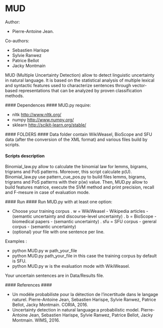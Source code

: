 # MUD

Author:
 + Pierre-Antoine Jean.
 
Co-authors:
 + Sebastien Harispe
 + Sylvie Ranwez
 + Patrice Bellot
 + Jacky Montmain

MUD (Multiple Uncertainty Detection) allow to detect linguistic uncertainty in natural language. It is based on the statistical analysis of multiple lexical and syntactic features used to characterize sentences through vector-based representations that can be analyzed by proven classification methods.

#### Dependences ####
MUD.py require:
 + nltk http://www.nltk.org/
 + numpy http://www.numpy.org/
 + sklearn http://scikit-learn.org/stable/

#### FOLDERS ####
Data folder contain WikiWeasel, BioScope and SFU data (after the conversion of the XML format) and various files build by scripts.

#### Scripts description ####
Binomial_law.py allow to calculate the binomial law for lemms, bigrams, trigrams and PoS patterns. Moreover, this script calculate p(U).
Binomial_law.py use pattern_cue_pos.py to build files lemms, bigrams, trigrams and PoS patterns with their p(w) value.
Then, MUD.py allow to build features matrice, execute the SVM method and print precision, recall and F-mesure in case of evaluation mode.

#### Run ####
Run MUD.py with at least one option:
 + Choose your training corpus
 	. w = WikiWeasel - Wikipedia articles - (semantic uncertainty and discourse-level uncertainty)
 	. b = BioScope - biomedical papers - (semantic uncertainty)
 	. sfu = SFU corpus - gereral corpus - (semantic uncertainty)
 + (optional) your file with one sentence per line.

Examples :
 + python MUD.py w path_your_file
 + python MUD.py path_your_file in this case the training corpus by default is SFU.
 + python MUD.py w is the evaluation mode with WikiWeasel.

Your uncertain sentences are in Data/Results file.

#### References ####
 + Un modèle probabiliste pour la détection de l’incertitude dans le langage naturel. Pierre-Antoine Jean, Sebastien Harispe, Sylvie Ranwez, Patrice Bellot, Jacky Montmain. CORIA, 2016.
 + Uncertainty detection in natural language:a probabilistic model. Pierre-Antoine Jean, Sebastien Harispe, Sylvie Ranwez, Patrice Bellot, Jacky Montmain. WIMS, 2016.

